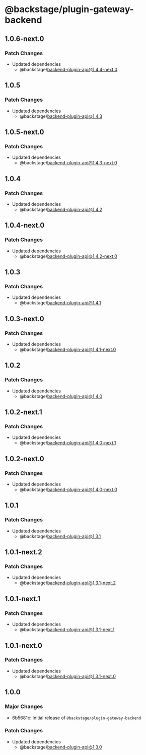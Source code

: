 # @backstage/plugin-gateway-backend

## 1.0.6-next.0

### Patch Changes

- Updated dependencies
  - @backstage/backend-plugin-api@1.4.4-next.0

## 1.0.5

### Patch Changes

- Updated dependencies
  - @backstage/backend-plugin-api@1.4.3

## 1.0.5-next.0

### Patch Changes

- Updated dependencies
  - @backstage/backend-plugin-api@1.4.3-next.0

## 1.0.4

### Patch Changes

- Updated dependencies
  - @backstage/backend-plugin-api@1.4.2

## 1.0.4-next.0

### Patch Changes

- Updated dependencies
  - @backstage/backend-plugin-api@1.4.2-next.0

## 1.0.3

### Patch Changes

- Updated dependencies
  - @backstage/backend-plugin-api@1.4.1

## 1.0.3-next.0

### Patch Changes

- Updated dependencies
  - @backstage/backend-plugin-api@1.4.1-next.0

## 1.0.2

### Patch Changes

- Updated dependencies
  - @backstage/backend-plugin-api@1.4.0

## 1.0.2-next.1

### Patch Changes

- Updated dependencies
  - @backstage/backend-plugin-api@1.4.0-next.1

## 1.0.2-next.0

### Patch Changes

- Updated dependencies
  - @backstage/backend-plugin-api@1.4.0-next.0

## 1.0.1

### Patch Changes

- Updated dependencies
  - @backstage/backend-plugin-api@1.3.1

## 1.0.1-next.2

### Patch Changes

- Updated dependencies
  - @backstage/backend-plugin-api@1.3.1-next.2

## 1.0.1-next.1

### Patch Changes

- Updated dependencies
  - @backstage/backend-plugin-api@1.3.1-next.1

## 1.0.1-next.0

### Patch Changes

- Updated dependencies
  - @backstage/backend-plugin-api@1.3.1-next.0

## 1.0.0

### Major Changes

- 6b5681c: Initial release of `@backstage/plugin-gateway-backend`

### Patch Changes

- Updated dependencies
  - @backstage/backend-plugin-api@1.3.0
